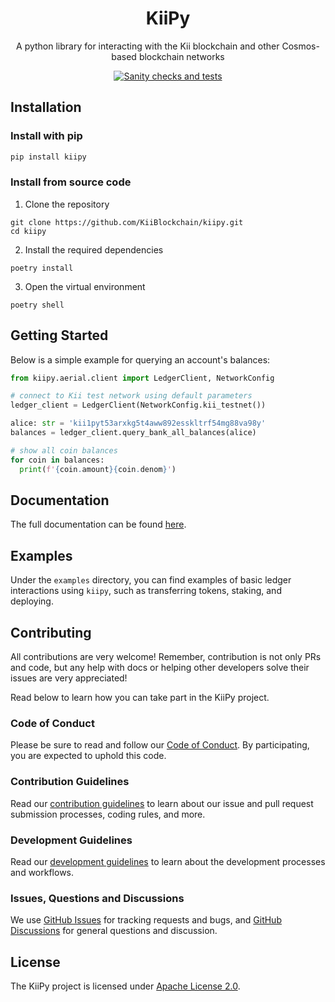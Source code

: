 <h1 align="center">
    <b>KiiPy</b>
</h1>

<p align="center">
A python library for interacting with the Kii blockchain and other Cosmos-based blockchain networks
</p>

[comment]: # (TODO: Add proper badges here)

<p align="center">
  <!-- <a href="https://pypi.org/project/kiipy/">
    <img alt="PyPI" src="https://img.shields.io/pypi/v/kiipy">
  </a>
  <a href="https://pypi.org/project/kiipy/">
    <img alt="PyPI - Python Version" src="https://img.shields.io/pypi/pyversions/kiipy">
  </a>
  <a href="https://github.com/KiiBlockchain/kiipy/blob/main/LICENSE">
    <img alt="License" src="https://img.shields.io/pypi/l/kiipy">
  </a>
  <br />
  <a>
    <img alt="PyPI - Wheel" src="https://img.shields.io/pypi/wheel/kiipy">
  </a> -->
  <a href="https://github.com/KiiBlockchain/kiipy/actions/workflows/workflow.yml">
    <img alt="Sanity checks and tests" src="https://github.com/KiiBlockchain/kiipy/actions/workflows/workflow.yml/badge.svg">
  </a>
  <!-- <a href="https://pypi.org/project/kiipy/">
    <img alt="Download per Month" src="https://img.shields.io/pypi/dm/kiipy">
  </a> -->
</p>

## Installation

### Install with pip

```bash
pip install kiipy
```

### Install from source code

1. Clone the repository
```
git clone https://github.com/KiiBlockchain/kiipy.git
cd kiipy
```

2. Install the required dependencies
```
poetry install
```

3. Open the virtual environment
```
poetry shell
```

## Getting Started

Below is a simple example for querying an account's balances:

```python
from kiipy.aerial.client import LedgerClient, NetworkConfig

# connect to Kii test network using default parameters
ledger_client = LedgerClient(NetworkConfig.kii_testnet())

alice: str = 'kii1pyt53arxkg5t4aww892esskltrf54mg88va98y'
balances = ledger_client.query_bank_all_balances(alice)

# show all coin balances
for coin in balances:
  print(f'{coin.amount}{coin.denom}')
```

## Documentation

The full documentation can be found [here](https://docs.kiiglobal.io/kiipy/).

## Examples

Under the `examples` directory, you can find examples of basic ledger interactions using `kiipy`, such as transferring tokens, staking, and deploying.

## Contributing

All contributions are very welcome! Remember, contribution is not only PRs and code, but any help with docs or helping other developers solve their issues are very appreciated!

Read below to learn how you can take part in the KiiPy project.

### Code of Conduct

Please be sure to read and follow our [Code of Conduct][coc]. By participating, you are expected to uphold this code.

### Contribution Guidelines

Read our [contribution guidelines][contributing] to learn about our issue and pull request submission processes, coding rules, and more.

### Development Guidelines

Read our [development guidelines][developing] to learn about the development processes and workflows.

### Issues, Questions and Discussions

We use [GitHub Issues][issues] for tracking requests and bugs, and [GitHub Discussions][discussion] for general questions and discussion.

## License

The KiiPy project is licensed under [Apache License 2.0][license].

[contributing]: https://github.com/KiiBlockchain/kiipy/blob/main/CONTRIBUTING.md
[developing]: https://github.com/KiiBlockchain/kiipy/blob/main/DEVELOPING.md
[coc]: https://github.com/KiiBlockchain/kiipy/blob/main/CODE_OF_CONDUCT.md
[discussion]: https://github.com/KiiBlockchain/kiipy/discussions
[issues]: https://github.com/KiiBlockchain/kiipy/issues
[license]: https://github.com/KiiBlockchain/kiipy/blob/main/LICENSE